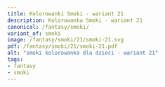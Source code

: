 ```yaml
---
title: Kolorowanki Smoki - wariant 21
description: Kolorowanka Smoki - wariant 21
canonical: /fantasy/smoki/
variant_of: smoki
image: /fantasy/smoki/21/smoki-21.svg
pdf: /fantasy/smoki/21/smoki-21.pdf
alt: "smoki kolorowanka dla dzieci - wariant 21"
tags:
- fantasy
- smoki
---
```

